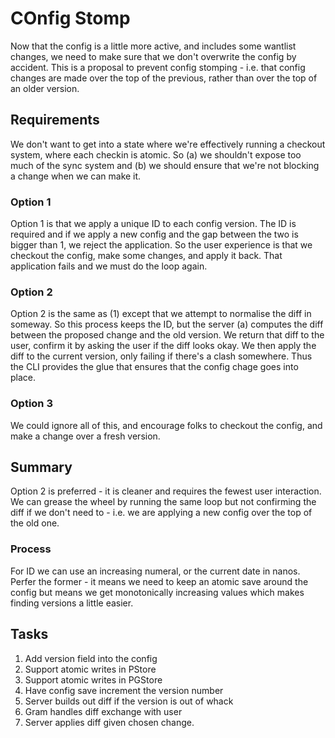 # COnfig Stomp

Now that the config is a little more active, and includes some wantlist
changes, we need to make sure that we don't overwrite the config by
accident. This is a proposal to prevent config stomping - i.e. that
config changes are made over the top of the previous, rather than over
the top of an older version.

## Requirements

We don't want to get into a state where we're effectively running a checkout
system, where each checkin is atomic. So (a) we shouldn't expose too much of
the sync system and (b) we should ensure that we're not blocking a change when
we can make it.

### Option 1

Option 1 is that we apply a unique ID to each config version. The ID is required
and if we apply a new config and the gap between the two is bigger than 1, we
reject the application. So the user experience is that we checkout the config,
make some changes, and apply it back. That application fails and we must do the
loop again.

### Option 2

Option 2 is the same as (1) except that we attempt to normalise the diff in someway.
So this process keeps the ID, but the server (a) computes the diff between the proposed
change and the old version. We return that diff to the user, confirm it by asking the user
if the diff looks okay. We then apply the diff to the current version, only failing if there's
a clash somewhere. Thus the CLI provides the glue that ensures that the config chage goes
into place.

### Option 3

We could ignore all of this, and encourage folks to checkout the config, and make a change
over a fresh version.

## Summary

Option 2 is preferred - it is cleaner and requires the fewest user interaction. We can grease
the wheel by running the same loop but not confirming the diff if we don't need to - i.e.
we are applying a new config over the top of the old one.

### Process

For ID we can use an increasing numeral, or the current date in nanos. Perfer the former - it means
we need to keep an atomic save around the config but means we get monotonically increasing values
which makes finding versions a little easier.

## Tasks

1. Add version field into the config
1. Support atomic writes in PStore
1. Support atomic writes in PGStore
1. Have config save increment the version number
1. Server builds out diff if the version is out of whack
1. Gram handles diff exchange with user
1. Server applies diff given chosen change.
